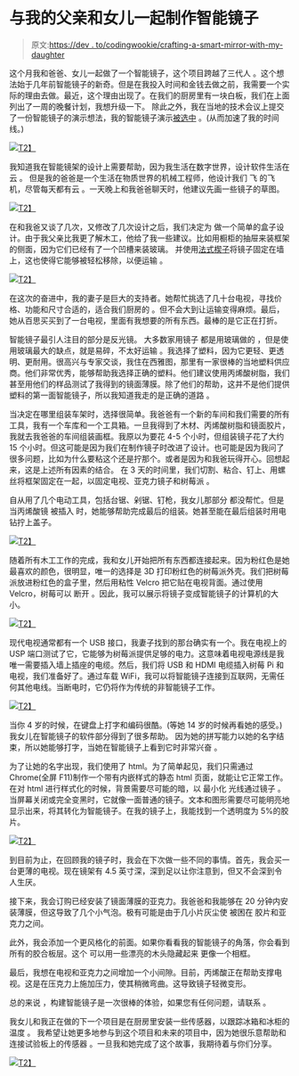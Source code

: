 # 与我的父亲和女儿一起制作智能镜子

> 原文:[https://dev . to/codingwookie/crafting-a-smart-mirror-with-my-daughter](https://dev.to/codingwcookie/crafting-a-smart-mirror-with-my-dad-anddaughter)

这个月我和爸爸、女儿一起做了一个智能镜子，这个项目跨越了三代人 。这个想法始于几年前智能镜子的新奇。但是在我投入时间和金钱去做之前，我需要一个实际的理由去做。最近，这个理由出现了。在我们的厨房里有一块白板，我们在上面列出了一周的晚餐计划，我想升级一下。 除此之外，我在当地的技术会议上提交了一份智能镜子的演示想法，我的智能镜子演示[被选中](https://seattle.codecamp.us/Session/Details/217) 。(从而加速了我的时间线。)

[![](img/259f46962cfa7764553d480cf0c4d440.png)T2】](https://res.cloudinary.com/practicaldev/image/fetch/s--_O8R5EEf--/c_limit%2Cf_auto%2Cfl_progressive%2Cq_auto%2Cw_880/https://codingwithcookie.com/wp-content/uploads/2017/08/IMG_5604-1.png)

我知道我在智能镜架的设计上需要帮助，因为我生活在数字世界，设计软件生活在云 。 但是我的爸爸是一个生活在物质世界的机械工程师，他设计我们 飞 的飞机，尽管每天都有云 。一天晚上和我爸爸聊天时，他建议先画一些镜子的草图。

[![](img/90f4d7eb35f4840a80972fbd8b71827d.png)T2】](https://res.cloudinary.com/practicaldev/image/fetch/s--zYQO4hBl--/c_limit%2Cf_auto%2Cfl_progressive%2Cq_auto%2Cw_880/https://codingwithcookie.com/wp-content/uploads/2017/08/IMG_5255-e1503120308978.jpg)

在和我爸又谈了几次，又修改了几次设计之后，我们决定为 做一个简单的盒子设计。由于我父亲比我更了解木工，他给了我一些建议。比如用橱柜的抽屉来装框架的侧面，因为它们已经有了一个凹槽来装玻璃。 并使用[法式楔子](https://en.wikipedia.org/wiki/French_cleat)将镜子固定在墙上，这也使得它能够被轻松移除，以便运输 。

[![](img/cd55fe90cb14e6e36f165370adf7b112.png)T2】](https://res.cloudinary.com/practicaldev/image/fetch/s--J4RxBSfZ--/c_limit%2Cf_auto%2Cfl_progressive%2Cq_auto%2Cw_880/https://codingwithcookie.com/wp-content/uploads/2017/08/Box-Design.jpg)

在这次的奋进中，我的妻子是巨大的支持者。她帮忙挑选了几十台电视，寻找价格、功能和尺寸合适的，适合我们厨房的 。但不会大到让运输变得麻烦。最后，她从百思买买到了一台电视，里面有我想要的所有东西。最棒的是它正在打折。

智能镜子最引人注目的部分是反光镜。 大多数家用镜子 都是用玻璃做的 ，但是使用玻璃最大的缺点，就是易碎，不太好运输 。我选择了塑料，因为它更轻、更透明、更耐用。很高兴与专家交谈，我住在西雅图，那里有一家很棒的当地塑料供应商。他们非常优秀，能够帮助我选择正确的塑料。他们建议使用丙烯酸树脂，我们甚至用他们的样品测试了我得到的镜面薄膜。除了他们的帮助，这并不是他们提供塑料的第一面智能镜子，所以我知道我走的是正确的道路 。

当决定在哪里组装车架时，选择很简单。我爸爸有一个新的车间和我们需要的所有工具，我有一个车库和一个工具箱。一旦我得到了木材、丙烯酸树脂和镜面胶片，我就去我爸爸的车间组装画框。我原以为要花 4-5 个小时，但组装镜子花了大约 15 个小时。但这可能是因为我们在制作镜子时改进了设计。也可能是因为我问了很多问题，比如为什么要粘这个还是拧那个。或者是因为和我爸玩得开心。回想起来，这是上述所有因素的结合。 在 3 天的时间里，我们切割、粘合、钉上、用螺丝将框架固定在一起，以固定电视、亚克力镜子和树莓派 。

自从用了几个电动工具，包括台锯、剁锯、钉枪，我女儿那部分 都没帮忙。但是当丙烯酸镜 被插入 时，她能够帮助完成最后的组装。她甚至能在最后组装时用电钻拧上盖子。

[![](img/85d3d5bfdeeb11befedb97c7241e27b3.png)T2】](https://res.cloudinary.com/practicaldev/image/fetch/s--TiWqXhqP--/c_limit%2Cf_auto%2Cfl_progressive%2Cq_auto%2Cw_880/https://codingwithcookie.com/wp-content/uploads/2017/08/IMG_5416-e1503121444596.jpg)

随着所有木工工作的完成，我和女儿开始把所有东西都连接起来。因为粉红色是她最喜欢的颜色，很明显，唯一的选择是 3D 打印粉红色的树莓派外壳。我们把树莓派放进粉红色的盒子里，然后用粘性 Velcro 把它贴在电视背面。通过使用 Velcro，树莓可以 断开 。因此，我可以展示将镜子变成智能镜子的计算机的大小。

[![](img/0c7a65b4fd9c71c783e048d33e58a7ef.png)T2】](https://res.cloudinary.com/practicaldev/image/fetch/s--feY2Km6M--/c_limit%2Cf_auto%2Cfl_progressive%2Cq_auto%2Cw_880/https://codingwithcookie.com/wp-content/uploads/2017/08/IMG_5344.jpg)

现代电视通常都有一个 USB 接口，我妻子找到的那台确实有一个。我在电视上的 USP 端口测试了它，它能够为树莓派提供足够的电力。这意味着电视电源线是我唯一需要插入墙上插座的电缆。然后，我们将 USB 和 HDMI 电缆插入树莓 Pi 和电视，我们准备好了。通过车载 WiFi，我可以将智能镜子连接到互联网，无需任何其他电线。当断电时，它仍将作为传统的非智能镜子工作。

[![](img/256a35d42b0358d5f4129b08b0da5534.png)T2】](https://res.cloudinary.com/practicaldev/image/fetch/s--OQfodUrV--/c_limit%2Cf_auto%2Cfl_progressive%2Cq_auto%2Cw_880/https://codingwithcookie.com/wp-content/uploads/2017/08/IMG_5529.jpg)

当你 4 岁的时候，在键盘上打字和编码很酷。(等她 14 岁的时候再看她的感受。)我女儿在智能镜子的软件部分得到了很多帮助。 因为她的拼写能力以她的名字结束，所以她能够打字，当她在智能镜子上看到它时非常兴奋 。

为了让她的名字出现，我们使用了 html。为了简单起见，我们只需通过 Chrome(全屏 F11)制作一个带有内嵌样式的静态 html 页面，就能让它正常工作。 在对 html 进行样式化的时候，背景需要尽可能的暗，以 最小化 光线通过镜子 。当屏幕关闭或完全变黑时，它就像一面普通的镜子。文本和图形需要尽可能明亮地显示出来，将其转化为智能镜子。在我的镜子上，我能找到一个透明度为 5%的胶片。

[![](img/10ce420dd5307666372c13f3c2bafce1.png)T2】](https://res.cloudinary.com/practicaldev/image/fetch/s--W8uYmUBV--/c_limit%2Cf_auto%2Cfl_progressive%2Cq_auto%2Cw_880/https://codingwithcookie.com/wp-content/uploads/2017/08/IMG_5463-e1503122234543.jpg)

到目前为止，在回顾我的镜子时，我会在下次做一些不同的事情。首先，我会买一台更薄的电视。现在镜架有 4.5 英寸深，深到足以让你注意到，但又不会深到令人生厌。

接下来，我会订购已经安装了镜面薄膜的亚克力。我爸爸和我能够在 20 分钟内安装薄膜，但这导致了几个小气泡。极有可能是由于几小片灰尘使 被困在 胶片和亚克力之间。

此外，我会添加一个更风格化的前面。如果你看看我的智能镜子的角落，你会看到所有的胶合板层。这个 可以用一些漂亮的木头隐藏起来 更像一个相框。

最后，我想在电视和亚克力之间增加一个小间隙。目前，丙烯酸正在帮助支撑电视。这是在压克力上施加压力，使其稍微弯曲。这导致镜子轻微变形。

总的来说 ，构建智能镜子是一次很棒的体验，如果您有任何问题，请联系 。

我女儿和我正在做的下一个项目是在厨房里安装一些传感器，以跟踪冰箱和冰柜的温度 。 我希望让她更多地参与到这个项目和未来的项目中，因为她很乐意帮助和连接试验板上的传感器 。一旦我和她完成了这个故事，我期待着与你们分享。

[![](img/c777a884e26d857a118930aaad67574c.png)T2】](https://res.cloudinary.com/practicaldev/image/fetch/s--SnoPFXe1--/c_limit%2Cf_auto%2Cfl_progressive%2Cq_auto%2Cw_880/https://codingwithcookie.com/wp-content/uploads/2017/08/IMG_5601-e1503122167826.jpg)